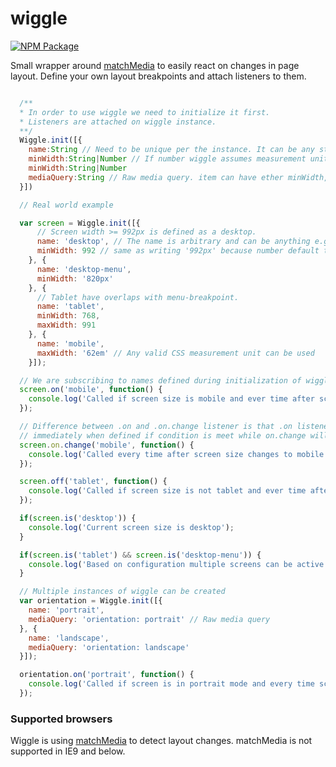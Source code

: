 # wiggle

[![NPM Package](https://nodei.co/npm/wiggle.js.png)](https://www.npmjs.com/package/wiggle.js)

Small wrapper around [matchMedia](https://developer.mozilla.org/en-US/docs/Web/API/Window/matchMedia)
to easily react on changes in page layout. Define your own layout breakpoints and attach listeners to them.


```javascript

  /**
  * In order to use wiggle we need to initialize it first.
  * Listeners are attached on wiggle instance.
  **/
  Wiggle.init([{
    name:String // Need to be unique per the instance. It can be any string that is valid object property name.
    minWidth:String|Number // If number wiggle assumes measurement unit is in px. If string any valid CSS measurement unit can be defined instead of px (like em).
    minWidth:String|Number
    mediaQuery:String // Raw media query. item can have ether minWidth, maxWidth combination or rawQuery but not both.
  }])

  // Real world example

  var screen = Wiggle.init([{
      // Screen width >= 992px is defined as a desktop.
      name: 'desktop', // The name is arbitrary and can be anything e.g 'large-screen'
      minWidth: 992 // same as writing '992px' because number default to px unit
    }, {
      name: 'desktop-menu',
      minWidth: '820px'
    }, {
      // Tablet have overlaps with menu-breakpoint.
      name: 'tablet',
      minWidth: 768,
      maxWidth: 991
    }, {
      name: 'mobile',
      maxWidth: '62em' // Any valid CSS measurement unit can be used
    }]);

  // We are subscribing to names defined during initialization of wiggle.
  screen.on('mobile', function() {
    console.log('Called if screen size is mobile and ever time after screen size changes to mobile');
  });

  // Difference between .on and .on.change listener is that .on listener will be triggered
  // immediately when defined if condition is meet while on.change will be triggered only after change happen.
  screen.on.change('mobile', function() {
    console.log('Called every time after screen size changes to mobile');
  });

  screen.off('tablet', function() {
    console.log('Called if screen size is not tablet and ever time after screen size stops being tablet');
  });

  if(screen.is('desktop')) {
    console.log('Current screen size is desktop');
  }

  if(screen.is('tablet') && screen.is('desktop-menu')) {
    console.log('Based on configuration multiple screens can be active.')
  }

  // Multiple instances of wiggle can be created
  var orientation = Wiggle.init([{
    name: 'portrait',
    mediaQuery: 'orientation: portrait' // Raw media query
  }, {
    name: 'landscape',
    mediaQuery: 'orientation: landscape'
  }]);

  orientation.on('portrait', function() {
    console.log('Called if screen is in portrait mode and every time screen changes to portrait mode');
  });
```


### Supported browsers

Wiggle is using [matchMedia](https://developer.mozilla.org/en-US/docs/Web/API/Window/matchMedia) to detect layout changes. matchMedia is not supported in IE9 and below.
